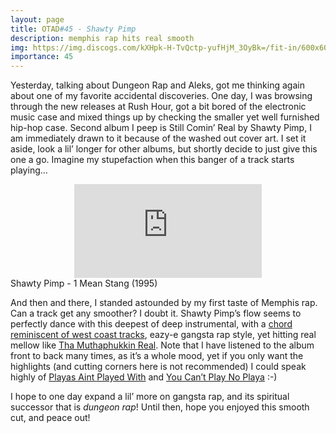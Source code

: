 ```yaml
---
layout: page
title: OTAD#45 - Shawty Pimp
description: memphis rap hits real smooth
img: https://img.discogs.com/kXHpk-H-TvQctp-yufHjM_3OyBk=/fit-in/600x600/filters:strip_icc():format(jpeg):mode_rgb():quality(90)/discogs-images/R-12311325-1533572247-8991.jpeg.jpg
importance: 45
---
```


Yesterday, talking about Dungeon Rap and Aleks, got me thinking again about one of my favorite accidental discoveries. One day, I was browsing through the new releases at Rush Hour, got a bit bored of the electronic music case and mixed things up by checking the smaller yet well furnished hip-hop case. Second album I peep is Still Comin’ Real by Shawty Pimp, I am immediately drawn to it because of the washed out cover art. I set it aside, look a lil’ longer for other albums, but shortly decide to just give this one a go. Imagine my stupefaction when this banger of a track starts playing…

<div class="row">
    <div class="col-sm mt-3 mt-md-0 video" align="center">
        <iframe src="https://www.youtube.com/embed/fsAlPHX-Bl0" frameborder="0" allow="accelerometer; autoplay; encrypted-media; gyroscope; picture-in-picture" allowfullscreen></iframe>
    </div>
</div>

<div class="caption">
    Shawty Pimp - 1 Mean Stang (1995)
</div>

And then and there, I standed astounded by my first taste of Memphis rap. Can a track get any smoother? I doubt it. Shawty Pimp’s flow seems to perfectly dance with this deepest of deep instrumental, with a [chord reminiscent of west coast tracks](https://youtu.be/thcbyFqyFHg), eazy-e gangsta rap style, yet hitting real mellow like [Tha Muthaphukkin Real](https://youtu.be/pMmRI86BkzU). Note that I have listened to the album front to back many times, as it’s a whole mood, yet if you only want the highlights (and cutting corners here is not recommended) I could speak highly of [Playas Aint Played With](https://youtu.be/BFseZwRFXUo) and [You Can’t Play No Playa](https://youtu.be/sAe_0YEkw-o) :-)

I hope to one day expand a lil’ more on gangsta rap, and its spiritual successor that is *dungeon rap*! Until then, hope you enjoyed this smooth cut, and peace out!
